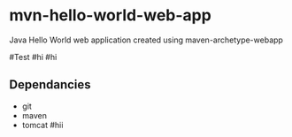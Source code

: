 # mvn-hello-world-web-app
Java Hello World web application created using maven-archetype-webapp

#Test
#hi
#hi

## Dependancies
* git
* maven
* tomcat
#hii
